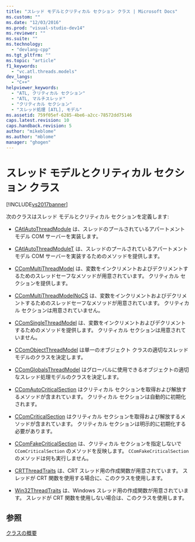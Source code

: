 ```yaml
---
title: "スレッド モデルとクリティカル セクション クラス | Microsoft Docs"
ms.custom: ""
ms.date: "12/03/2016"
ms.prod: "visual-studio-dev14"
ms.reviewer: ""
ms.suite: ""
ms.technology: 
  - "devlang-cpp"
ms.tgt_pltfrm: ""
ms.topic: "article"
f1_keywords: 
  - "vc.atl.threads.models"
dev_langs: 
  - "C++"
helpviewer_keywords: 
  - "ATL, クリティカル セクション"
  - "ATL, マルチスレッド"
  - "クリティカル セクション"
  - "スレッド処理 [ATL], モデル"
ms.assetid: 759f05ef-6285-4be6-a2cc-78572dd75146
caps.latest.revision: 10
caps.handback.revision: 5
author: "mikeblome"
ms.author: "mblome"
manager: "ghogen"
---
```

# スレッド モデルとクリティカル セクション クラス
[!INCLUDE[vs2017banner](../assembler/inline/includes/vs2017banner.md)]

次のクラスはスレッド モデルとクリティカル セクションを定義します:  
  
-   [CAtlAutoThreadModule](../atl/reference/catlautothreadmodule-class.md) は、スレッドのプールされているアパートメント モデル COM サーバーを実装します。  
  
-   [CAtlAutoThreadModuleT](../atl/reference/catlautothreadmodulet-class.md) は、スレッドのプールされているアパートメント モデル COM サーバーを実装するためのメソッドを提供します。  
  
-   [CComMultiThreadModel](../atl/reference/ccommultithreadmodel-class.md) は、変数をインクリメントおよびデクリメントするためのスレッドセーフなメソッドが用意されています。  クリティカル セクションを提供します。  
  
-   [CComMultiThreadModelNoCS](../Topic/CComMultiThreadModelNoCS%20Class.md) は、変数をインクリメントおよびデクリメントするためのスレッドセーフなメソッドが用意されています。  クリティカル セクションは用意されていません。  
  
-   [CComSingleThreadModel](../atl/reference/ccomsinglethreadmodel-class.md) は、変数をインクリメントおよびデクリメントするためのメソッドを提供します。  クリティカル セクションは用意されていません。  
  
-   [CComObjectThreadModel](../Topic/CComObjectThreadModel.md) は単一のオブジェクト クラスの適切なスレッド モデルのクラスを決定します。  
  
-   [CComGlobalsThreadModel](../Topic/CComGlobalsThreadModel.md) はグローバルに使用できるオブジェクトの適切なスレッド処理モデルのクラスを決定します。  
  
-   [CComAutoCriticalSection](../atl/reference/ccomautocriticalsection-class.md) はクリティカル セクションを取得および解放するメソッドが含まれています。  クリティカル セクションは自動的に初期化されます。  
  
-   [CComCriticalSection](../Topic/CComCriticalSection%20Class.md) はクリティカル セクションを取得および解放するメソッドが含まれています。  クリティカル セクションは明示的に初期化する必要があります。  
  
-   [CComFakeCriticalSection](../atl/reference/ccomfakecriticalsection-class.md) は、クリティカル セクションを指定しないで `CComCriticalSection` のメソッドを反映します。  `CComFakeCriticalSection` のメソッドは何も実行しません。  
  
-   [CRTThreadTraits](../Topic/CRTThreadTraits%20Class.md) は、CRT スレッド用の作成関数が用意されています。  スレッドが CRT 関数を使用する場合に、このクラスを使用します。  
  
-   [Win32ThreadTraits](../Topic/Win32ThreadTraits%20Class.md) は、Windows スレッド用の作成関数が用意されています。  スレッドが CRT 関数を使用しない場合は、このクラスを使用します。  
  
## 参照  
 [クラスの概要](../atl/atl-class-overview.md)